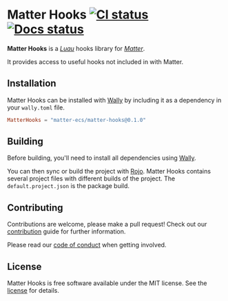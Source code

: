 # Matter Hooks [![CI status][ci-badge]][ci] [![Docs status][docs-badge]][docs]

**Matter Hooks** is a _[Luau]_ hooks library for _[Matter]_.

It provides access to useful hooks not included in with Matter.

[ci-badge]: https://github.com/matter-ecs/matter-hooks/actions/workflows/ci.yaml/badge.svg
[docs-badge]: https://github.com/matter-ecs/matter-hooks/actions/workflows/docs.yaml/badge.svg
[ci]: https://github.com/matter-ecs/matter-hooks/actions/workflows/ci.yaml
[docs]: https://matter-ecs.github.io/matter-hooks/
[luau]: https://luau-lang.org/
[matter]: https://eryn.io/matter/

## Installation

Matter Hooks can be installed with [Wally] by including it as a dependency in
your `wally.toml` file.

```toml
MatterHooks = "matter-ecs/matter-hooks@0.1.0"
```

## Building

Before building, you'll need to install all dependencies using [Wally].

You can then sync or build the project with [Rojo]. Matter Hooks contains
several project files with different builds of the project. The
`default.project.json` is the package build.

[rojo]: https://rojo.space/
[wally]: https://wally.run/

## Contributing

Contributions are welcome, please make a pull request! Check out our
[contribution] guide for further information.

Please read our [code of conduct] when getting involved.

[contribution]: CONTRIBUTING.md
[code of conduct]: CODE_OF_CONDUCT.md

## License

Matter Hooks is free software available under the MIT license. See the [license]
for details.

[license]: LICENSE.md
